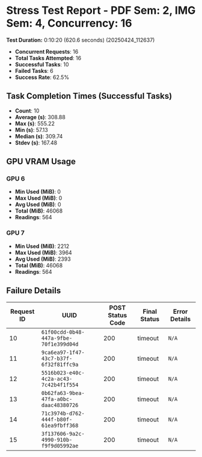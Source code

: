 # Stress Test Report - PDF Sem: 2, IMG Sem: 4, Concurrency: 16

**Test Duration:** 0:10:20 (620.6 seconds) (20250424_112637)

- **Concurrent Requests**: 16
- **Total Tasks Attempted**: 16
- **Successful Tasks**: 10
- **Failed Tasks**: 6
- **Success Rate**: 62.5%

## Task Completion Times (Successful Tasks)

- **Count**: 10
- **Average (s)**: 308.88
- **Max (s)**: 555.22
- **Min (s)**: 57.13
- **Median (s)**: 309.74
- **Stdev (s)**: 167.48

## GPU VRAM Usage

### GPU 6

- **Min Used (MiB)**: 0
- **Max Used (MiB)**: 0
- **Avg Used (MiB)**: 0
- **Total (MiB)**: 46068
- **Readings**: 564

### GPU 7

- **Min Used (MiB)**: 2212
- **Max Used (MiB)**: 3964
- **Avg Used (MiB)**: 2393
- **Total (MiB)**: 46068
- **Readings**: 564


## Failure Details

| Request ID | UUID | POST Status Code | Final Status | Error Details |
|---|---|---|---|---|
| 10 | `61f00cdd-0b48-447a-9fbe-70f1e399d04d` | 200 | timeout | `N/A` |
| 11 | `9ca6ea97-1f47-43c7-b37f-6f32f81ffc9a` | 200 | timeout | `N/A` |
| 12 | `5516b023-e40c-4c2a-ac43-7c42b4f1f554` | 200 | timeout | `N/A` |
| 13 | `0b62fa63-9bea-47fa-a0bc-daac48380726` | 200 | timeout | `N/A` |
| 14 | `71c3974b-d762-444f-b80f-61ea9fbff368` | 200 | timeout | `N/A` |
| 15 | `3f137606-9a2c-4990-910b-f9f9d05992ae` | 200 | timeout | `N/A` |
